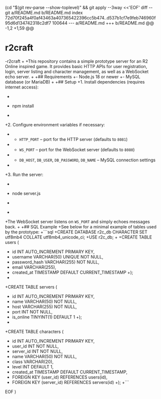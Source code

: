  (cd "$(git rev-parse --show-toplevel)" && git apply --3way <<'EOF' 
diff --git a/README.md b/README.md
index 72d70f245a4f0af43463a407365422396cc5b474..d537b1cf7e9feb746960f95d6d134742318c2df7 100644
--- a/README.md
+++ b/README.md
@@ -1,2 +1,59 @@
 # r2craft
-r2craft
+
+This repository contains a simple prototype server for an R2 Online inspired game. It provides basic HTTP APIs for user registration, login, server listing and character management, as well as a WebSocket echo server.
+
+## Requirements
+- Node.js 18 or newer
+- MySQL database (or MariaDB)
+
+## Setup
+1. Install dependencies (requires internet access):
+   ```bash
+   npm install
+   ```
+2. Configure environment variables if necessary:
+   - `HTTP_PORT` – port for the HTTP server (defaults to `8081`)
+   - `WS_PORT` – port for the WebSocket server (defaults to `8080`)
+   - `DB_HOST`, `DB_USER`, `DB_PASSWORD`, `DB_NAME` – MySQL connection settings
+
+3. Run the server:
+   ```bash
+   node server.js
+   ```
+
+The WebSocket server listens on `WS_PORT` and simply echoes messages back.
+
+## SQL Example
+See below for a minimal example of tables used by the prototype:
+```sql
+CREATE DATABASE r2c_db CHARACTER SET utf8mb4 COLLATE utf8mb4_unicode_ci;
+USE r2c_db;
+
+CREATE TABLE users (
+    id INT AUTO_INCREMENT PRIMARY KEY,
+    username VARCHAR(50) UNIQUE NOT NULL,
+    password_hash VARCHAR(255) NOT NULL,
+    email VARCHAR(255),
+    created_at TIMESTAMP DEFAULT CURRENT_TIMESTAMP
+);
+
+CREATE TABLE servers (
+    id INT AUTO_INCREMENT PRIMARY KEY,
+    name VARCHAR(50) NOT NULL,
+    host VARCHAR(255) NOT NULL,
+    port INT NOT NULL,
+    is_online TINYINT(1) DEFAULT 1
+);
+
+CREATE TABLE characters (
+    id INT AUTO_INCREMENT PRIMARY KEY,
+    user_id INT NOT NULL,
+    server_id INT NOT NULL,
+    name VARCHAR(50) NOT NULL,
+    class VARCHAR(20),
+    level INT DEFAULT 1,
+    created_at TIMESTAMP DEFAULT CURRENT_TIMESTAMP,
+    FOREIGN KEY (user_id) REFERENCES users(id),
+    FOREIGN KEY (server_id) REFERENCES servers(id)
+);
+```
 
EOF
)

